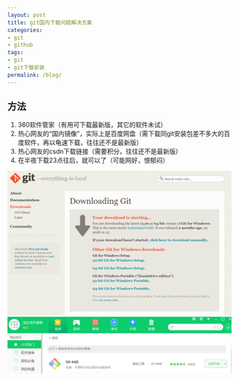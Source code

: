 ```yaml
---
layout: post
title: git国内下载问题解决方案
categories:
- git
- github
tags:
- git
- git下载安装
permalink: /blog/
---
```


## 方法

1. 360软件管家（有用可下载最新版，其它的软件未试）
2. 热心网友的“国内镜像”，实际上是百度网盘（需下载同git安装包差不多大的百度软件，再以龟速下载，往往还不是最新版）
3. 热心网友的csdn下载链接（需要积分，往往还不是最新版）
4. 在半夜下载23点往后，就可以了（可能网好，恨郁闷）

![官网界面](/assets/img/git下载页面.PNG)
![360软件管家](/assets/img/360下载git.PNG)